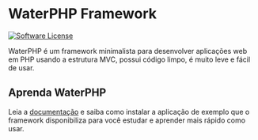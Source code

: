# WaterPHP Framework

[![Software License](https://img.shields.io/badge/license-MIT-brightgreen.svg?style=flat-square)](license.txt)

WaterPHP é um framework minimalista para desenvolver aplicações web em PHP usando a estrutura MVC, possui código limpo, é muito leve e fácil de usar.

## Aprenda WaterPHP

Leia a [documentação](https://github.com/waterphp/doc) e saiba como instalar a aplicação de exemplo que o framework disponibiliza para você estudar e aprender mais rápido como usar.
